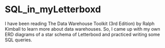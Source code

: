 # SQL_in_myLetterboxd
 I have been reading The Data Warehouse Toolkit (3rd Edition) by Ralph Kimball to learn more about data warehouses. So, I came up with my own ERD diagrams of a star schema of Letterboxd and practiced writing some SQL queries.
